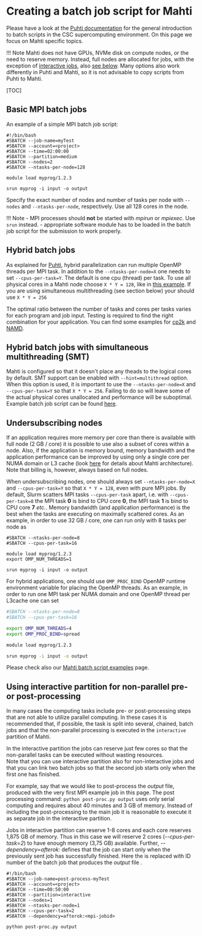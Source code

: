 # Creating a batch job script for Mahti

Please have a look at the [Puhti documentation](creating-job-scripts-puhti.md)
for the general introduction to batch scripts in the CSC supercomputing
environment. On this page we focus on Mahti specific topics.

!!! Note
    Mahti does not have GPUs, NVMe disk on compute nodes, or the need
    to reserve memory. Instead, full nodes are allocated for jobs,
    with the exception of [interactive jobs](../interactive-usage/#sinteractive-in-mahti), also
    [see below](#using-interactive-partition-for-non-parallel-pre--or-post-processing). Many options also work
    differently in Puhti and Mahti, so it is not advisable to copy scripts from Puhti
    to Mahti.

[TOC]


## Basic MPI batch jobs

An example of a simple MPI batch job script:
```
#!/bin/bash
#SBATCH --job-name=myTest
#SBATCH --account=<project>
#SBATCH --time=02:00:00
#SBATCH --partition=medium
#SBATCH --nodes=2
#SBATCH --ntasks-per-node=128

module load myprog/1.2.3

srun myprog -i input -o output
```

Specify the exact number of nodes and number of tasks per node  with
`--nodes` and `--ntasks-per-node`, respectively. Use all 128 cores in
the node.

!!! Note
    - MPI processes should **not** be started with _mpirun_ or _mpiexec_. Use `srun` instead.
    - appropriate software module has to be loaded in the batch job script for the submission to
      work properly.

## Hybrid batch jobs

As explained for [Puhti](../creating-job-scripts-puhti/#hybrid-batch-jobs), hybrid
parallelization can run multiple OpenMP threads per MPI task. In addition to the
`--ntasks-per-node=X` one needs to set `--cpus-per-task=Y`. The default is one cpu
(thread) per task. To use all physical cores in a Mahti node choose `X * Y = 128`,
like in [this example](../example-job-scripts-mahti#mpi-openmp).
If you are using simultaneous multithreading (see section below) your should use `X * Y = 256`

The optimal ratio between the number of tasks and cores per tasks varies for each
program and job input. Testing is required to find the right combination for your
application. You can find some examples for
[cp2k](../../../apps/cp2k/#performance-notes) and
[NAMD](../../../apps/namd/#performance-considerations).

## Hybrid batch jobs with simultaneous multithreading (SMT)

Mahti is configured so that it doesn't place any theads to the logical cores
by default. SMT support can be enabled with `--hint=multithread` option.
When this option is used, it is important to use the `--ntasks-per-node=X` and
`--cpus-per-task=Y` so that `X * Y = 256`. Failing to do so will leave some of the
actual physical cores unallocated and performance will be suboptimal.
 Example batch job script can be found
[here](../example-job-scripts-mahti#mpi-openmp-with-simultaneous-multithreading).

## Undersubscribing nodes

If an application requires more memory per core than there is available
with full node (2 GB / core) it is possible to use also a subset of
cores within a node. Also, if the application is memory bound, memory
bandwidth and the application performance can be improved by using
only a single core per NUMA domain or L3 cache (look
[here](../systems-mahti.md) for details
about Mahti architecture). Note that billing is, however, always based
on full nodes.

When undersubscribing nodes, one should always set
`--ntasks-per-node=X` and `--cpus-per-task=Y` so that `X * Y = 128`,
even with pure MPI jobs. By default, Slurm scatters MPI tasks
`--cpus-per-task` apart, i.e. with `--cpus-per-task=8` the MPI task
**0** is bind to CPU core **0**, the MPI task **1** is bind to CPU
core **7** *etc.*. Memory bandwidth (and application performance) is
the best when the tasks are executing on maximally scattered cores. As
an example, in order to use 32 GB / core, one can run only with 8
tasks per node as
```
#SBATCH --ntasks-per-node=8
#SBATCH --cpus-per-task=16

module load myprog/1.2.3
export OMP_NUM_THREADS=1

srun myprog -i input -o output
```

For hybrid applications, one should use 
`OMP_PROC_BIND` OpenMP runtime environment variable for 
placing the OpenMP threads. As an example, in order to run
one MPI task per NUMA domain and one OpenMP thread per L3cache one
can set

```bash
#SBATCH --ntasks-per-node=8
#SBATCH --cpus-per-task=16

export OMP_NUM_THREADS=4
export OMP_PROC_BIND=spread

module load myprog/1.2.3

srun myprog -i input -o output
```

Please check also our [Mahti batch script examples](example-job-scripts-mahti.md) page.

## Using interactive partition for non-parallel pre- or post-processing

In many cases the computing tasks include pre- or post-processing steps that are not able to utilize parallel computing.
In these cases it is recommended that, if possible, the task is split into several, chained, batch jobs and that the non-parallel 
processing is executed in the `interactive` partition of Mahti. 

In the interactive partition the jobs can reserve just few cores so that the non-parallel tasks can be executed without wasting resources.  
Note that you can use interactive partition also for non-interactive jobs and that you can link two batch jobs so that the second job starts 
only when the first one has finished. 

For example, say that we would like to post-process the _output_ file, produced with the very first MPI example job in this page. The post processing command:
`python post-proc.py output` uses only serial computing and requires about 40 minutes and 3 GB of memory. Instead of including the post-processing 
to the main job it is reasonable to execute it as separate job in the interactive partition.

Jobs in interactive partition can reserve 1-8 cores and each core reserves 1,875 GB of memory. Thus in this case we will reserve 2 cores (_--cpus-per-task=2_) to have enough memory (3,75 GB) available.  Further, _--dependency=afterok:<slurm-jobid>_  defines that the job can start only when the previously sent job has successfully finished. Here the _<slurm-jobid>_ is replaced with ID number of the batch job that produces the _output_ file .

```text
#!/bin/bash
#SBATCH --job-name=post-process-myTest
#SBATCH --account=<project>
#SBATCH --time=00:50:00
#SBATCH --partition=interactive
#SBATCH --nodes=1
#SBATCH --ntasks-per-node=1
#SBATCH --cpus-per-task=2
#SBATCH --dependency=afterok:<mpi-jobid>

python post-proc.py output
```
